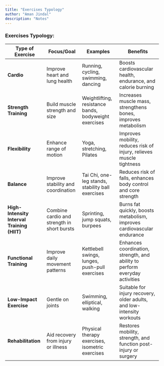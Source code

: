 ```yaml
---
title: "Exercises Typology"
author: "Aman Jindal"
description: "Notes"
---
```


### Exercises Typology:

| **Type of Exercise**   | **Focus/Goal**                            | **Examples**                                                    | **Benefits**                                                                 |
|-------------------------|------------------------------------------|-----------------------------------------------------------------|-----------------------------------------------------------------------------|
| **Cardio**             | Improve heart and lung health            | Running, cycling, swimming, dancing                            | Boosts cardiovascular health, endurance, and calorie burning               |
| **Strength Training**  | Build muscle strength and size           | Weightlifting, resistance bands, bodyweight exercises          | Increases muscle mass, strengthens bones, improves metabolism              |
| **Flexibility**        | Enhance range of motion                  | Yoga, stretching, Pilates                                      | Improves mobility, reduces risk of injury, relieves muscle tightness       |
| **Balance**            | Improve stability and coordination       | Tai Chi, one-leg stands, stability ball exercises              | Reduces risk of falls, enhances body control and core strength             |
| **High-Intensity Interval Training (HIIT)** | Combine cardio and strength in short bursts | Sprinting, jump squats, burpees                                | Burns fat quickly, boosts metabolism, improves cardiovascular endurance    |
| **Functional Training** | Improve daily movement patterns          | Kettlebell swings, lunges, push-pull exercises                 | Enhances coordination, strength, and ability to perform everyday activities|
| **Low-Impact Exercise**| Gentle on joints                         | Swimming, elliptical, walking                                  | Suitable for injury recovery, older adults, and low-intensity workouts     |
| **Rehabilitation**     | Aid recovery from injury or illness      | Physical therapy exercises, isometric exercises                | Restores mobility, strength, and function post-injury or surgery           |

